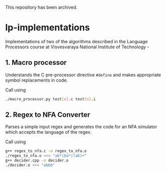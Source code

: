 This repository has been archived.

# lp-implementations

Implementations of two of the algorithms described in the Language Processors course at Visvesvaraya National Institute of Technology -

## 1. Macro processor

Understands the C pre-processor directive `#define` and makes appropriate symbol replacements in code. 

Call using 

```bash
./macro_processor.py test[n].c test[n].i
```

## 2. Regex to NFA Converter

Parses a simple input regex and generates the code for an NFA simulator which accepts the language of the regex.

Call using

```bash
g++ regex_to_nfa.c -o regex_to_nfa.o
./regex_to_nfa.o <<< "ab*|ba*|(ab)+"
g++ decider.cpp -o decider.o
./decider.o <<< "abbb"
```
